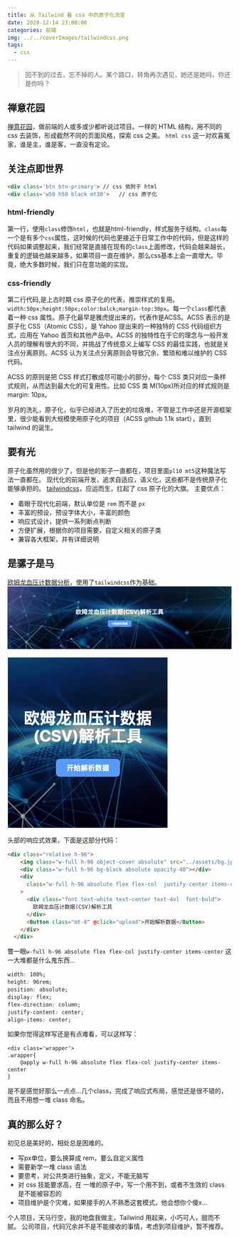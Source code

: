 ```yaml
---
title: 从 Tailwind 看 css 中的原子化流变
date: 2020-12-14 23:00:00
categories: 前端
img: ../../coverImages/tailwindcss.png
tags:
  - css
---
```


> 回不到的过去，忘不掉的人。某个路口，转角再次遇见，她还是她吗，你还是你吗？

## 禅意花园
[禅意花园](http://www.csszengarden.com/tr/zh-cn/)，做前端的人或多或少都听说过项目。一样的 HTML 结构，用不同的 css 去装饰，形成截然不同的页面风格，探索 css 之美。
`html css` 这一对欢喜冤家，谁是主，谁是客，一直没有定论。

## 关注点即世界

```html
<div class='btn btn-primary'> // css 依附于 html
<div class='w50 h50 black mt30'>   // css 原子化
```
### html-friendly
第一行，使用`class`修饰`html`，也就是html-friendly，样式服务于结构。`class`每一个是有多个`css`属性，这时候的代码也更接近于日常工作中的代码，但是这样的代码如果调整起来，我们经常是直接在现有的`class`上面修改，代码会越来越长，重复的逻辑也越来越多，如果项目一直在维护，那么css基本上会一直增大。毕竟，绝大多数时候，我们只在意功能的实现。

### css-friendly
第二行代码,是上古时期 css 原子化的代表，推崇样式的复用。`width:50px;height:50px;color:balck;margin-top:30px`。每一个`class`都代表着一种 css 属性。原子化最早是雅虎提出来的，代表作是ACSS。ACSS 表示的是原子化 CSS（Atomic CSS），是 Yahoo 提出来的一种独特的 CSS 代码组织方式，应用在 Yahoo 首页和其他产品中。ACSS 的独特性在于它的理念与一般开发人员的理解有很大的不同，并挑战了传统意义上编写 CSS 的最佳实践，也就是关注点分离原则。ACSS 认为关注点分离原则会导致冗余、繁琐和难以维护的 CSS 代码。

ACSS 的原则是把 CSS 样式打散成尽可能小的部分，每个 CSS 类只对应一条样式规则，从而达到最大化的可复用性。比如 CSS 类 M(10px)所对应的样式规则是 margin: 10px。

岁月的洗礼，原子化，似乎已经进入了历史的垃圾堆，不管是工作中还是开源框架里，很少能看到大规模使用原子化的项目（ACSS github 1.1k start），直到 tailwind 的诞生。

## 要有光
原子化虽然用的很少了，但是他的影子一直都在，项目里面`pl10 mt5`这种魔法写法一直都在。
现代化的前端开发，追求自适应，语义化，这些都不是传统原子化能够承担的。
[tailwindcss](https://tailwindcss.com/)，应运而生，扛起了 css 原子化的大旗。
主要优点：
* 着眼于现代化前端，默认单位是 `rem` 而不是 `px`
* 丰富的预设，预设字体大小，丰富的颜色
* 响应式设计，提供一系列断点判断
* 方便扩展，根据你的项目需要，自定义相关的原子类
* 兼容各大框架，并有详细说明

## 是骡子是马
[欧姆龙血压计数据分析](https://github.com/Yaob1990/OMRON_Blood_Pressure_Analyse)，使用了`tailwindcss`作为基础。
![pc](/images/16079566659385.jpg)

![mobile](/images/16079566841086.jpg)

头部的响应式效果，下面是这部分代码：

```html
<div class="relative h-96">
    <img class="w-full h-96 object-cover absolute" src="../assets/bg.jpg" />
    <div class="w-full h-96 bg-black absolute opacity-40"></div>
    <div
      class="w-full h-96 absolute flex flex-col  justify-center items-center"
    >
      <div class="font text-white text-center text-4xl  font-bold">
        欧姆龙血压计数据(CSV)解析工具
      </div>
      <Button class="mt-8" @click="upload">开始解析数据</Button>
    </div>
  </div>
```

瞥一眼`w-full h-96 absolute flex flex-col justify-center items-center` 这一大堆都是什么鬼东西...
```css
width: 100%;
height: 96rem;
position: absolute;
display: flex;
flex-direction: column;
justify-content: center;
align-items: center;
```
如果你觉得这样写还是有点难看，可以这样写：
```
<div class='wrapper'>
.wrapper{
    @apply w-full h-96 absolute flex flex-col justify-center items-center
}
```
是不是感觉好那么一点点...几个class，完成了响应式布局，感觉还是很不错的，而且不用想一堆 class 命名。

## 真的那么好？
初见总是美好的，相处总是困难的。

* 写px单位，要么换算成 rem，要么自定义属性
* 需要新学一堆 class 语法
* 要思考，对公共类进行抽象，定义，不能无脑写
* 对 css 技能要求高，在 一堆的原子中，写一个用不到，或者不生效的 class 是不能被容忍的
* 项目维护是个灾难，如果接手的人不熟悉这套模式，他会想你个傻x...

个人项目，天马行空，我的地盘我做主，Tailwind 用起来，小巧可人，甜而不腻。
公司项目，代码冗余并不是不能接收的事情，考虑到项目维护，暂不推荐。

